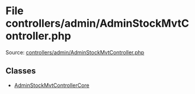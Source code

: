 File controllers/admin/AdminStockMvtController.php
=========
Source: [controllers/admin/AdminStockMvtController.php](https://github.com/PrestaShop/PrestaShop/blob/1.6.1.1/controllers/admin/AdminStockMvtController.php)


Classes
-------

* [AdminStockMvtControllerCore](class.AdminStockMvtControllerCore.md)

